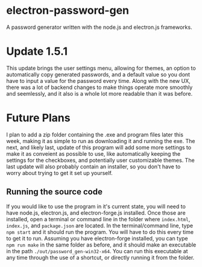 # electron-password-gen
A password generator written with the node.js and electron.js frameworks.

# Update 1.5.1
This update brings the user settings menu, allowing for themes, an option to automatically copy generated passwords, and a default value so you dont have to input a value for the password every time. Along with the new UX, there was a lot of backend changes to make things operate more smoothly and seemlessly, and it also is a whole lot more readable than it was before.

# Future Plans
I plan to add a zip folder containing the .exe and program files later this week, making it as simple to run as downloading it and running the exe. The next, and likely last, update of this program will add some more settings to make it as conveient as possible to use, like automatically keeping the settings for the checkboxes, and potentially user customizable themes. The last update will also probably contain an installer, so you don't have to worry about trying to get it set up yourself.

## Running the source code
If you would like to use the program in it's current state, you will need to have node.js, electron.js, and electron-forge.js installed. Once those are installed, open a terminal or command line in the folder where `index.html`, `index.js`, and `package.json` are located. In the terminal/command line, type `npm start` and it should run the program. You will have to do this every time to get it to run. Assuming you have electron-forge installed, you can type `npm run make` in the same folder as before, and it should make an executable in the path `./out/password_gen-win32-x64`. You can run this executable at any time through the use of a shortcut, or directly running it from the folder. 
